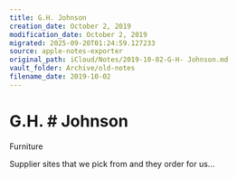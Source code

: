 ```yaml
---
title: G.H. Johnson
creation_date: October 2, 2019
modification_date: October 2, 2019
migrated: 2025-09-20T01:24:59.127233
source: apple-notes-exporter
original_path: iCloud/Notes/2019-10-02-G-H- Johnson.md
vault_folder: Archive/old-notes
filename_date: 2019-10-02
---
```



# G.H. # Johnson # 

Furniture 

Supplier sites that we pick from and they order for us...

